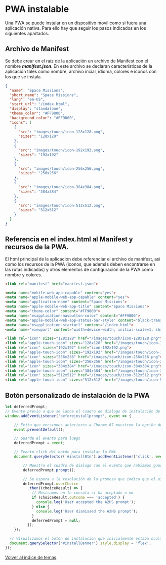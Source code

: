 # PWA instalable
Una PWA se puede instalar en un dispositivo movil como si fuera una aplicación nativa. Para ello hay que seguir los pasos indicados en los siguientes apartados.
## Archivo de Manifest
Se debe crear en el raíz de la aplicación un archivo de Manifest con el nombre ***manifest.json***. En este archivo se declaran características de la aplicación tales como nombre, archivo incial, idioma, colores e iconos con los que se instala.
```json
{
  "name": "Space Missions",
  "short_name": "Space Missions",
  "lang": "en-US",
  "start_url": "/index.html",
  "display": "standalone",
  "theme_color": "#FF9800",
  "background_color": "#FF9800",
  "icons": [
    {
      "src": "images/touch/icon-128x128.png",
      "sizes": "128x128"
    },
    {
      "src": "images/touch/icon-192x192.png",
      "sizes": "192x192"
    },
    {
      "src": "images/touch/icon-256x256.png",
      "sizes": "256x256"
    },
    {
      "src": "images/touch/icon-384x384.png",
      "sizes": "384x384"
    },
    {
      "src": "images/touch/icon-512x512.png",
      "sizes": "512x512"
    }
  ]
}
```

## Referencia en el index.html al Manifest y recursos de la PWA.

El html principal de la aplicación debe referenciar el archivo de manifest, así como los recursos de la PWA (iconos, que además deben encontrarse en las rutas indicadas) y otros elementos de configuración de la PWA como nombre y colores.

```html
<link rel="manifest" href="manifest.json">

<meta name="mobile-web-app-capable" content="yes">
<meta name="apple-mobile-web-app-capable" content="yes">
<meta name="application-name" content="Space Missions">
<meta name="apple-mobile-web-app-title" content="Space Missions">
<meta name="theme-color" content="#FF9800">
<meta name="msapplication-navbutton-color" content="#FF9800">
<meta name="apple-mobile-web-app-status-bar-style" content="black-translucent">
<meta name="msapplication-starturl" content="/index.html">
<meta name="viewport" content="width=device-width, initial-scale=1, shrink-to-fit=no">

<link rel="icon" sizes="128x128" href="/images/touch/icon-128x128.png">
<link rel="apple-touch-icon" sizes="128x128" href="/images/touch/icon-128x128.png">
<link rel="icon" sizes="192x192" href="icon-192x192.png">
<link rel="apple-touch-icon" sizes="192x192" href="/images/touch/icon-192x192.png">
<link rel="icon" sizes="256x256" href="/images/touch/icon-256x256.png">
<link rel="apple-touch-icon" sizes="256x256" href="/images/touch/icon-256x256.png">
<link rel="icon" sizes="384x384" href="/images/touch/icon-384x384.png">
<link rel="apple-touch-icon" sizes="384x384" href="/images/touch/icon-384x384.png">
<link rel="icon" sizes="512x512" href="/images/touch/icon-512x512.png">
<link rel="apple-touch-icon" sizes="512x512" href="/images/touch/icon-512x512.png">
```

## Botón personalizado de instalación de la PWA
```javascript
let deferredPrompt;
// Evento previo a que se lance el cuadro de dialogo de instalación de la PWA
window.addEventListener('beforeinstallprompt', event => {

    // Evita que versiones anteriores a Chorme 67 muestren la opción de instalación automáticamente
    event.preventDefault();

    // Guarda el evento para luego
    deferredPrompt = event;

    // Evento click del botón para instalar la PWA
    document.querySelector('#installBtn').addEventListener('click', event => {

        // Muestra el cuadro de dialogo con el evento que habiamos guardado.
        deferredPrompt.prompt();

        // Se espera a la resolución de la promesa que indica que el usuario ha contestado
        deferredPrompt.userChoice
          .then((choiceResult) => {
            // Mostramos en la consola si ha aceptado o no
            if (choiceResult.outcome === 'accepted') {
              console.log('User accepted the A2HS prompt');
            } else {
              console.log('User dismissed the A2HS prompt');
            }
            deferredPrompt = null;
          });
    });

  // Visualizamos el botón de instalación que inicialmente estaba oculto (display=none)
  document.querySelector('#installBanner').style.display = 'flex';
});
```



[Volver al índice de temas](../../README.md)
